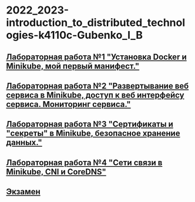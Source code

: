# 2022_2023-introduction_to_distributed_technologies-k4110c-Gubenko_I_B


## [Лабораторная работа №1 "Установка Docker и Minikube, мой первый манифест."](lab1/lab1_report.md)
## [Лабораторная работа №2 "Развертывание веб сервиса в Minikube, доступ к веб интерфейсу сервиса. Мониторинг сервиса."](lab2/lab2_report.md)
## [Лабораторная работа №3 "Сертификаты и "секреты" в Minikube, безопасное хранение данных."](lab3/lab3_report.md)
## [Лабораторная работа №4 "Сети связи в Minikube, CNI и CoreDNS"](lab4/lab4_report.md)
## [Экзамен](exam/exam_report.md)